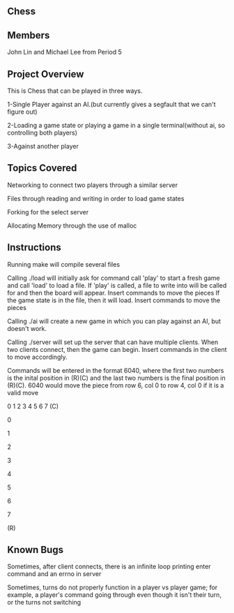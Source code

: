 
Chess 
--------------------------
Members
--------------------------
John Lin and Michael Lee from Period 5

Project Overview
--------------------------
This is Chess that can be played in three ways. 

1-Single Player against an AI.(but currently gives a segfault that we can't figure out)

2-Loading a game state or playing a game in a single terminal(without ai, so controlling both players)

3-Against another player

Topics Covered
--------------------------
Networking to connect two players through a similar server

Files through reading and writing in order to load game states

Forking for the select server

Allocating Memory through the use of malloc

Instructions
--------------------------
Running make will compile several files

Calling ./load will initially ask for command
call 'play' to start a fresh game and call 'load' to load a file.
If 'play' is called, a file to write into will be called for and then the board will appear. Insert commands to move the pieces
If the game state is in the file, then it will load. Insert commands to move the pieces

Calling ./ai will create a new game in which you can play against an AI, but doesn't work.

Calling ./server will set up the server that can have multiple clients. When two clients connect, then the game can begin. Insert commands in the client to move accordingly.

Commands will be entered in the format 6040, where the first two numbers is the inital position in (R)(C) and the last two numbers is the final position in (R)(C). 6040 would move the piece from row 6, col 0 to row 4, col 0 if it is a valid move

  0 1 2 3 4 5 6 7 (C)
		
0

1

2

3

4

5

6

7

(R)

Known Bugs
--------------------------

Sometimes, after client connects, there is an infinite loop printing enter command and an errno in server

Sometimes, turns do not properly function in a player vs player game; for example, a player's command going through even though it isn't their turn, or the turns not switching
